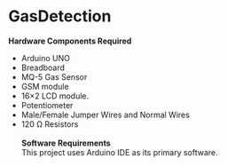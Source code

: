 # GasDetection
**Hardware Components Required** <br/>
* Arduino UNO
* Breadboard
* MQ-5 Gas Sensor
* GSM module
* 16×2 LCD module.
* Potentiometer
* Male/Female Jumper Wires and Normal Wires
* 120 Ω Resistors <br/><br/>
**Software Requirements** <br/>
This project uses Arduino IDE as its primary software.
